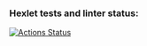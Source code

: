 ### Hexlet tests and linter status:
[![Actions Status](https://github.com/T-Grigory/php-project-lvl2/workflows/hexlet-check/badge.svg)](https://github.com/T-Grigory/php-project-lvl2/actions)